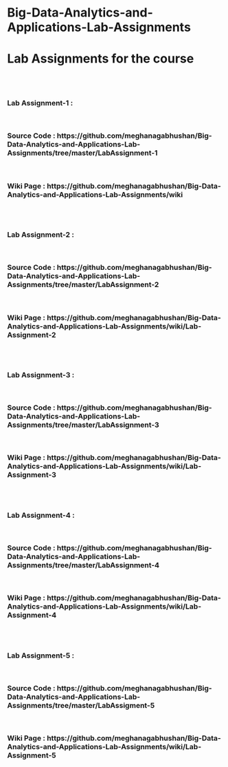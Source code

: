 # Big-Data-Analytics-and-Applications-Lab-Assignments
<h1>Lab Assignments for the course</h1><br><br>
<h3>Lab Assignment-1 :</h3><br> 
<h3>Source Code : https://github.com/meghanagabhushan/Big-Data-Analytics-and-Applications-Lab-Assignments/tree/master/LabAssignment-1</h3> <br>
<h3>Wiki Page : https://github.com/meghanagabhushan/Big-Data-Analytics-and-Applications-Lab-Assignments/wiki</h3>
<br>
<br>
<h3>Lab Assignment-2 :</h3><br> 
<h3>Source Code : https://github.com/meghanagabhushan/Big-Data-Analytics-and-Applications-Lab-Assignments/tree/master/LabAssignment-2</h3> <br>
<h3>Wiki Page : https://github.com/meghanagabhushan/Big-Data-Analytics-and-Applications-Lab-Assignments/wiki/Lab-Assignment-2</h3>
<br>
<br>
<h3>Lab Assignment-3 :</h3><br> 
<h3>Source Code : https://github.com/meghanagabhushan/Big-Data-Analytics-and-Applications-Lab-Assignments/tree/master/LabAssignment-3</h3> <br>
<h3>Wiki Page : https://github.com/meghanagabhushan/Big-Data-Analytics-and-Applications-Lab-Assignments/wiki/Lab-Assignment-3</h3>
<br>
<br>
<h3>Lab Assignment-4 :</h3><br> 
<h3>Source Code : https://github.com/meghanagabhushan/Big-Data-Analytics-and-Applications-Lab-Assignments/tree/master/LabAssignment-4</h3> <br>
<h3>Wiki Page : https://github.com/meghanagabhushan/Big-Data-Analytics-and-Applications-Lab-Assignments/wiki/Lab-Assignment-4</h3>
<br>
<br>
<h3>Lab Assignment-5 :</h3><br> 
<h3>Source Code : https://github.com/meghanagabhushan/Big-Data-Analytics-and-Applications-Lab-Assignments/tree/master/LabAssigment-5</h3> <br>
<h3>Wiki Page : https://github.com/meghanagabhushan/Big-Data-Analytics-and-Applications-Lab-Assignments/wiki/Lab-Assignment-5</h3>
<br>
<br>
